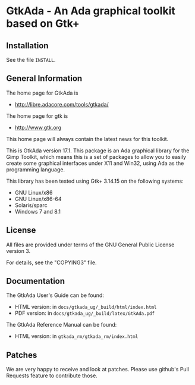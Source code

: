 GtkAda - An Ada graphical toolkit based on Gtk+
===============================================

Installation
------------

See the file `INSTALL`.

General Information
-------------------

The home page for GtkAda is

  - http://libre.adacore.com/tools/gtkada/

The home page for gtk is

  - http://www.gtk.org

This home page will always contain the latest news for this toolkit.

This is GtkAda version 17.1. This package is an Ada graphical library
for the Gimp Toolkit, which means this is a set of packages to allow you
to easily create some graphical interfaces under X11 and Win32, using Ada
as the programming language.

This library has been tested using Gtk+ 3.14.15 on the following systems:

  - GNU Linux/x86
  - GNU Linux/x86-64
  - Solaris/sparc
  - Windows 7 and 8.1

License
-------

All files are provided under terms of the GNU General Public License version 3.

For details, see the "COPYING3" file.

Documentation
-------------

The GtkAda User's Guide can be found:

  - HTML version: in `docs/gtkada_ug/_build/html/index.html`
  - PDF  version: in `docs/gtkada_ug/_build/latex/GtkAda.pdf`

The GtkAda Reference Manual can be found:

  - HTML version: in `gtkada_rm/gtkada_rm/index.html`

Patches
-------

We are very happy to receive and look at patches.
Please use github's Pull Requests feature to contribute those.
